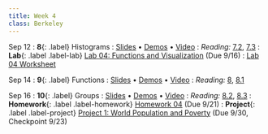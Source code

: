 ```yaml
---
title: Week 4
class: Berkeley
---
```


Sep 12
: **8**{: .label} Histograms
  : [Slides](https://docs.google.com/presentation/d/1AgURVw-euz1LSjeTMswdeyjQqpKlWqB_dPzbXOzU5r0/edit?usp=sharing) &#8226; [Demos](https://data8.datahub.berkeley.edu/hub/user-redirect/git-pull?repo=https%3A%2F%2Fgithub.com%2Fdata-8%2Fmaterials-fa22&urlpath=tree%2Fmaterials-fa22%2Flec%2Flec08.ipynb&branch=main) &#8226; [Video](https://youtu.be/FwJetCCcbgk)
: *Reading:* [7.2](https://inferentialthinking.com/chapters/07/2/Visualizing_Numerical_Distributions.html), [7.3](https://inferentialthinking.com/chapters/07/3/Overlaid_Graphs.html)
: **Lab**{: .label .label-lab} [Lab 04: Functions and Visualization](https://data8.datahub.berkeley.edu/hub/user-redirect/git-pull?repo=https%3A%2F%2Fgithub.com%2Fdata-8%2Fmaterials-fa22&urlpath=retro%2Ftree%2Fmaterials-fa22%2Fmaterials%2Ffa22%2Flab%2Flab04%2Flab04.ipynb&branch=main) (Due 9/16)
  : [Lab 04 Worksheet](https://drive.google.com/file/d/1DKgGb5t3QGSj0F9kT9jU3nRGLmJs2sBa/view)

Sep 14
: **9**{: .label} Functions
  : [Slides](https://docs.google.com/presentation/d/18_QAvdznJ5foeIE8fTso3r2pDaxB7FY64rukuPdwwPc/edit?usp=sharing) &#8226; [Demos](https://data8.datahub.berkeley.edu/hub/user-redirect/git-pull?repo=https%3A%2F%2Fgithub.com%2Fdata-8%2Fmaterials-fa22&urlpath=tree%2Fmaterials-fa22%2Flec%2Flec09.ipynb&branch=main) &#8226; [Video](https://youtu.be/Gti8f4TE5II)
: *Reading:* [8](https://inferentialthinking.com/chapters/08/Functions_and_Tables.html), [8.1](https://inferentialthinking.com/chapters/08/1/Applying_a_Function_to_a_Column.html)

Sep 16
: **10**{: .label} Groups
  : [Slides](https://docs.google.com/presentation/d/1bijGUfPz1Wfcx2IyT2wlTcBm8pIGr9qhhVmlzXBhxmI/edit?usp=sharing) &#8226; [Demos](https://data8.datahub.berkeley.edu/hub/user-redirect/git-pull?repo=https%3A%2F%2Fgithub.com%2Fdata-8%2Fmaterials-fa22&urlpath=tree%2Fmaterials-fa22%2Flec%2Flec10.ipynb&branch=main) &#8226; [Video](https://youtu.be/jL-Mktq9xEw)
: *Reading:* [8.2](https://inferentialthinking.com/chapters/08/2/Classifying_by_One_Variable.html), [8.3](https://inferentialthinking.com/chapters/08/3/Cross-Classifying_by_More_than_One_Variable.html)
: **Homework**{: .label .label-homework} [Homework 04](https://data8.datahub.berkeley.edu/hub/user-redirect/git-pull?repo=https%3A%2F%2Fgithub.com%2Fdata-8%2Fmaterials-fa22&urlpath=retro%2Ftree%2Fmaterials-fa22%2Fmaterials%2Ffa22%2Fhw%2Fhw04%2Fhw04.ipynb&branch=main) (Due 9/21)
: **Project**{: .label .label-project} [Project 1: World Population and Poverty](https://data8.datahub.berkeley.edu/hub/user-redirect/git-pull?repo=https%3A%2F%2Fgithub.com%2Fdata-8%2Fmaterials-fa22&urlpath=retro%2Ftree%2Fmaterials-fa22%2Fmaterials%2Ffa22%2Fproject%2Fproject1%2Fproject1.ipynb&branch=main) (Due 9/30, Checkpoint 9/23)
